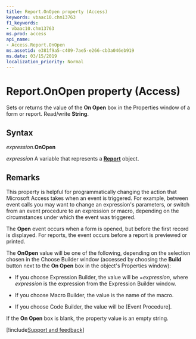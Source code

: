 ```yaml
---
title: Report.OnOpen property (Access)
keywords: vbaac10.chm13763
f1_keywords:
- vbaac10.chm13763
ms.prod: access
api_name:
- Access.Report.OnOpen
ms.assetid: e381f9a5-c409-7ae5-e266-cb3a046eb919
ms.date: 03/15/2019
localization_priority: Normal
---
```



# Report.OnOpen property (Access)

Sets or returns the value of the **On Open** box in the Properties window of a form or report. Read/write **String**.


## Syntax

_expression_.**OnOpen**

_expression_ A variable that represents a **[Report](Access.Report.md)** object.


## Remarks

This property is helpful for programmatically changing the action that Microsoft Access takes when an event is triggered. For example, between event calls you may want to change an expression's parameters, or switch from an event procedure to an expression or macro, depending on the circumstances under which the event was triggered.

The **Open** event occurs when a form is opened, but before the first record is displayed. For reports, the event occurs before a report is previewed or printed.

The **OnOpen** value will be one of the following, depending on the selection chosen in the Choose Builder window (accessed by choosing the **Build** button next to the **On Open** box in the object's Properties window):

- If you choose Expression Builder, the value will be =_expression_, where _expression_ is the expression from the Expression Builder window.
    
- If you choose Macro Builder, the value is the name of the macro. 
    
- If you choose Code Builder, the value will be [Event Procedure]. 
    
If the **On Open** box is blank, the property value is an empty string.



[!include[Support and feedback](~/includes/feedback-boilerplate.md)]